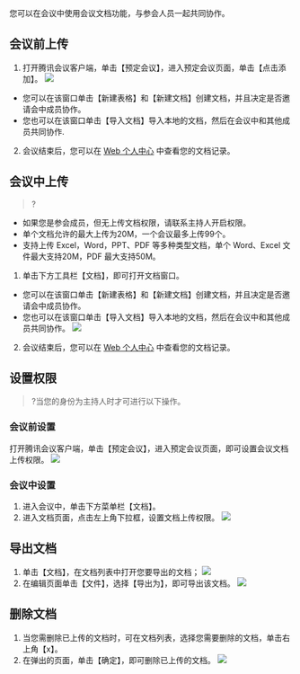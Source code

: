 您可以在会议中使用会议文档功能，与参会人员一起共同协作。



## 会议前上传
1. 打开腾讯会议客户端，单击【预定会议】，进入预定会议页面，单击【点击添加】。
![](https://main.qcloudimg.com/raw/d2896c87c24f65cf27e4992e4e3b0618.jpg)
  - 您可以在该窗口单击【新建表格】和【新建文档】创建文档，并且决定是否邀请会中成员协作。
  - 您也可以在该窗口单击【导入文档】导入本地的文档，然后在会议中和其他成员共同协作.
2. 会议结束后，您可以在  [Web 个人中心](https://meeting.tencent.com/) 中查看您的文档记录。


## 会议中上传
>?
- 如果您是参会成员，但无上传文档权限，请联系主持人开启权限。
- 单个文档允许的最大上传为20M，一个会议最多上传99个。
- 支持上传 Excel，Word，PPT、PDF 等多种类型文档，单个 Word、Excel 文件最大支持20M，PDF 最大支持50M。

1. 单击下方工具栏【文档】，即可打开文档窗口。
  - 您可以在该窗口单击【新建表格】和【新建文档】创建文档，并且决定是否邀请会中成员协作。
  - 您也可以在该窗口单击【导入文档】导入本地的文档，然后在会议中和其他成员共同协作。
  ![](https://main.qcloudimg.com/raw/979e86bf0ffe9d4b2a5b88a9125e03af.png)
2. 会议结束后，您可以在 [Web 个人中心](https://meeting.tencent.com/) 中查看您的文档记录。


## 设置权限
>?当您的身份为主持人时才可进行以下操作。

### 会议前设置
打开腾讯会议客户端，单击【预定会议】，进入预定会议页面，即可设置会议文档上传权限。
![](https://main.qcloudimg.com/raw/cac654eeca4483efe7d848aeacbbff59.jpg)
### 会议中设置
1. 进入会议中，单击下方菜单栏【文档】。
2. 进入文档页面，点击左上角下拉框，设置文档上传权限。
![](https://main.qcloudimg.com/raw/beb8169cc0becbe6e0357956c9528bda.png)

## 导出文档
1. 单击【文档】，在文档列表中打开您要导出的文档；
![](https://main.qcloudimg.com/raw/0cfc312ee191b79c1f89ce55a9653631.png)
2. 在编辑页面单击【文件】，选择【导出为】，即可导出该文档。
![](https://main.qcloudimg.com/raw/8ef19466e2633e31093e2bf2309367cd.jpg)

## 删除文档
1. 当您需删除已上传的文档时，可在文档列表，选择您需要删除的文档，单击右上角【x】。
2. 在弹出的页面，单击【确定】，即可删除已上传的文档。
![](https://main.qcloudimg.com/raw/e97b191a948803e882dd8f589f1141ac.jpg)

